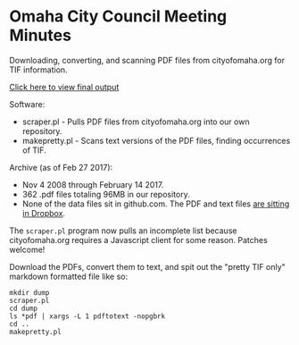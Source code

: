 # Omaha City Council Meeting Minutes

Downloading, converting, and scanning PDF files from cityofomaha.org for TIF information.

[Click here to view final output](https://github.com/codefornebraska/tif/tree/main/cityofomaha.org/tif_pretty)

Software:
* scraper.pl - Pulls PDF files from cityofomaha.org into our own repository.
* makepretty.pl - Scans text versions of the PDF files, finding occurrences of TIF.

Archive (as of Feb 27 2017):
* Nov 4 2008 through February 14 2017.
* 362 .pdf files totaling 96MB in our repository.
* None of the data files sit in github.com. The PDF and text files [are sitting in Dropbox](https://www.dropbox.com/sh/lb1kwtfou7b2kg4/AACAZrrrBOnzRUmgK6ek14a1a?dl=0).

The `scraper.pl` program now pulls an incomplete list because cityofomaha.org
requires a Javascript client for some reason. Patches welcome! 

Download the PDFs, convert them to text, and spit out the "pretty TIF only" 
markdown formatted file like so: 

````
mkdir dump
scraper.pl
cd dump
ls *pdf | xargs -L 1 pdftotext -nopgbrk
cd ..
makepretty.pl
````
